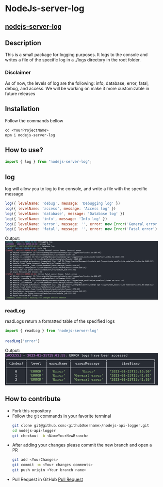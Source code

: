# NodeJs-server-log

## [nodejs-server-log](https://www.npmjs.com/package/nodejs-server-log)

## Description

This is a small package for logging purposes. It logs to the console and writes a file of the specific log in a ./logs directory in the root folder.

### Disclaimer

As of now, the levels of log are the following: info, database,
error, fatal, debug, and access. We will be working on make it more customizable in future releases

## Installation

Follow the commands bellow

```
cd <YourProjectName>
npm i nodejs-server-log
```

## How to use?

```JavaScript
import { log } from "nodejs-server-log";
```

## log

log will allow you to log to the console, and write a file with the specific message

```JavaScript
log({ levelName: 'debug', message: 'Debugging log' })
log({ levelName: 'access', message: 'Access log' })
log({ levelName: 'database', message: 'Database log' })
log({ levelName: 'info', message: 'Info log' })
log({ levelName: 'error', message: '', error: new Error('General error') })
log({ levelName: 'fatal', message: '', error: new Error('Fatal error') })
```

Output:
![logs](./public/logs.png)

### readLog

readLogs return a formatted table of the specified logs

```JavaScript
import { readLog } from 'nodejs-server-log'

readLog('error')
```

Output:
![readLog](./public/readlog.png)

## How to contribute

- Fork this repository
- Follow the git commands in your favorite terminal
  ```bash
  git clone git@github.com:<githubUsername>/nodejs-api-logger.git
  cd nodejs-api-logger
  git checkout -b <NameYourNewBranch>
  ```
- After adding your changes please commit the new branch and open a PR
  ```bash
  git add <YourChanges>
  git commit -m <Your changes comments>
  git push origin <Your branch name>
  ```
- Pull Request in GitHub [Pull Request](https://docs.github.com/en/pull-requests/collaborating-with-pull-requests/proposing-changes-to-your-work-with-pull-requests/creating-a-pull-request)
